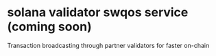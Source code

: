 # solana validator swqos service  (coming soon)

Transaction broadcasting through partner validators for faster on-chain
